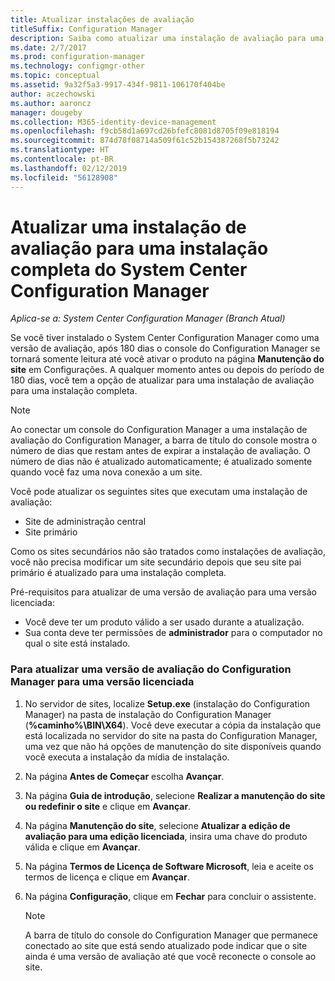 ```yaml
---
title: Atualizar instalações de avaliação
titleSuffix: Configuration Manager
description: Saiba como atualizar uma instalação de avaliação para uma instalação completa do System Center Configuration Manager.
ms.date: 2/7/2017
ms.prod: configuration-manager
ms.technology: configmgr-other
ms.topic: conceptual
ms.assetid: 9a32f5a3-9917-434f-9811-106170f404be
author: aczechowski
ms.author: aaroncz
manager: dougeby
ms.collection: M365-identity-device-management
ms.openlocfilehash: f9cb58d1a697cd26bfefc8081d8705f09e818194
ms.sourcegitcommit: 874d78f08714a509f61c52b154387268f5b73242
ms.translationtype: HT
ms.contentlocale: pt-BR
ms.lasthandoff: 02/12/2019
ms.locfileid: "56128908"
---
```

# <a name="upgrade-an-evaluation-installation-of-system-center-configuration-manager-to-a-full-installation"></a>Atualizar uma instalação de avaliação para uma instalação completa do System Center Configuration Manager

*Aplica-se a: System Center Configuration Manager (Branch Atual)*

Se você tiver instalado o System Center Configuration Manager como uma versão de avaliação, após 180 dias o console do Configuration Manager se tornará somente leitura até você ativar o produto na página **Manutenção do site** em Configurações. A qualquer momento antes ou depois do período de 180 dias, você tem a opção de atualizar para uma instalação de avaliação para uma instalação completa.  

> [!NOTE]  
>  Ao conectar um console do Configuration Manager a uma instalação de avaliação do Configuration Manager, a barra de título do console mostra o número de dias que restam antes de expirar a instalação de avaliação. O número de dias não é atualizado automaticamente; é atualizado somente quando você faz uma nova conexão a um site.  

 Você pode atualizar os seguintes sites que executam uma instalação de avaliação:  

-   Site de administração central  
-   Site primário  

Como os sites secundários não são tratados como instalações de avaliação, você não precisa modificar um site secundário depois que seu site pai primário é atualizado para uma instalação completa.  

Pré-requisitos para atualizar de uma versão de avaliação para uma versão licenciada:  

-   Você deve ter um produto válido a ser usado durante a atualização.  
-   Sua conta deve ter permissões de **administrador** para o computador no qual o site está instalado.  

### <a name="to-upgrade-an-evaluation-version-of-configuration-manager-to-a-licensed-version"></a>Para atualizar uma versão de avaliação do Configuration Manager para uma versão licenciada  

1.  No servidor de sites, localize **Setup.exe** (instalação do Configuration Manager) na pasta de instalação do Configuration Manager (**%caminho%\BIN\X64**). Você deve executar a cópia da instalação que está localizada no servidor do site na pasta do Configuration Manager, uma vez que não há opções de manutenção do site disponíveis quando você executa a instalação da mídia de instalação.  
2.  Na página **Antes de Começar** escolha **Avançar**.  
3.  Na página **Guia de introdução**, selecione **Realizar a manutenção do site ou redefinir o site** e clique em **Avançar**.  
4.  Na página **Manutenção do site**, selecione **Atualizar a edição de avaliação para uma edição licenciada**, insira uma chave do produto válida e clique em **Avançar**.  
5.  Na página **Termos de Licença de Software Microsoft**, leia e aceite os termos de licença e clique em **Avançar**.  
6.  Na página **Configuração**, clique em **Fechar** para concluir o assistente.  

    > [!NOTE]  
    >  A barra de título do console do Configuration Manager que permanece conectado ao site que está sendo atualizado pode indicar que o site ainda é uma versão de avaliação até que você reconecte o console ao site.  
